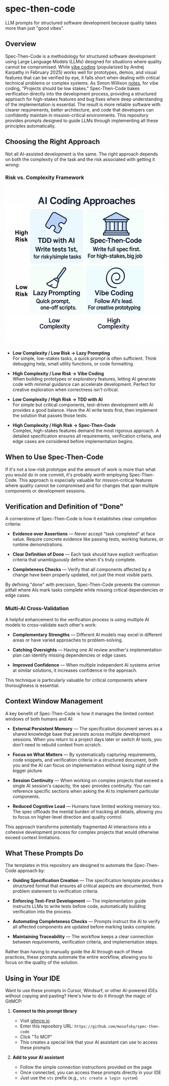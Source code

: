 # spec-then-code
LLM prompts for structured software development because quality takes more than just "good vibes".

## Overview

Spec-Then-Code is a methodology for structured software development using Large Language Models (LLMs) designed for situations where quality cannot be compromised. While [vibe coding](https://x.com/karpathy/status/1886192184808149383) (popularized by Andrej Karpathy in February 2025) works well for prototypes, demos, and visual features that can be verified by eye, it falls short when dealing with critical technical problems or complex systems. As Simon Willison [notes](https://simonwillison.net/2025/Mar/19/vibe-coding/), for vibe coding, "Projects should be low stakes." Spec-Then-Code bakes verification directly into the development process, providing a structured approach for high-stakes features and bug fixes where deep understanding of the implementation is essential. The result is more reliable software with clearer requirements, better architecture, and code that developers can confidently maintain in mission-critical environments. This repository provides prompts designed to guide LLMs through implementing all these principles automatically.

## Choosing the Right Approach

Not all AI-assisted development is the same. The right approach depends on both the complexity of the task and the risk associated with getting it wrong:

### Risk vs. Complexity Framework

![AI Coding Approaches quadrant showing complexity vs risk](ai-coding-approaches.png)

- **Low Complexity / Low Risk → Lazy Prompting**  
  For simple, low-stakes tasks, a quick prompt is often sufficient. Think debugging help, small utility functions, or code formatting.

- **High Complexity / Low Risk → Vibe Coding**  
  When building prototypes or exploratory features, letting AI generate code with minimal guidance can accelerate development. Perfect for creative exploration when correctness isn't critical.

- **Low Complexity / High Risk → TDD with AI**  
  For simple but critical components, test-driven development with AI provides a good balance. Have the AI write tests first, then implement the solution that passes those tests.

- **High Complexity / High Risk → Spec-Then-Code**  
  Complex, high-stakes features demand the most rigorous approach. A detailed specification ensures all requirements, verification criteria, and edge cases are considered before implementation begins.

## When to Use Spec-Then-Code

If it's not a low-risk prototype and the amount of work is more than what you would do in one commit, it's probably worth employing Spec-Then-Code. This approach is especially valuable for mission-critical features where quality cannot be compromised and for changes that span multiple components or development sessions.

## Verification and Definition of "Done"

A cornerstone of Spec-Then-Code is how it establishes clear completion criteria:

- **Evidence over Assertions** — Never accept "task completed" at face value. Require concrete evidence like passing tests, working features, or runtime demonstrations.

- **Clear Definition of Done** — Each task should have explicit verification criteria that unambiguously define when it's truly complete.

- **Completeness Checks** — Verify that all components affected by a change have been properly updated, not just the most visible parts.

By defining "done" with precision, Spec-Then-Code prevents the common pitfall where AIs mark tasks complete while missing critical dependencies or edge cases.

### Multi-AI Cross-Validation

A helpful enhancement to the verification process is using multiple AI models to cross-validate each other's work:

- **Complementary Strengths** — Different AI models may excel in different areas or have varied approaches to problem-solving.

- **Catching Oversights** — Having one AI review another's implementation plan can identify missing dependencies or edge cases.

- **Improved Confidence** — When multiple independent AI systems arrive at similar solutions, it increases confidence in the approach.

This technique is particularly valuable for critical components where thoroughness is essential.

## Context Window Management

A key benefit of Spec-Then-Code is how it manages the limited context windows of both humans and AI:

- **External Persistent Memory** — The specification document serves as a shared knowledge base that persists across multiple development sessions. When you return to a project days later or switch AI tools, you don't need to rebuild context from scratch.

- **Focus on What Matters** — By systematically capturing requirements, code snippets, and verification criteria in a structured document, both you and the AI can focus on implementation without losing sight of the bigger picture.

- **Session Continuity** — When working on complex projects that exceed a single AI session's capacity, the spec provides continuity. You can reference specific sections when asking the AI to implement particular components.

- **Reduced Cognitive Load** — Humans have limited working memory too. The spec offloads the mental burden of tracking all details, allowing you to focus on higher-level direction and quality control.

This approach transforms potentially fragmented AI interactions into a cohesive development process for complex projects that would otherwise exceed context limitations.

## What These Prompts Do

The templates in this repository are designed to automate the Spec-Then-Code approach by:

- **Guiding Specification Creation** — The specification template provides a structured format that ensures all critical aspects are documented, from problem statement to verification criteria.

- **Enforcing Test-First Development** — The implementation guide instructs LLMs to write tests before code, automatically building verification into the process.

- **Automating Completeness Checks** — Prompts instruct the AI to verify all affected components are updated before marking tasks complete.

- **Maintaining Traceability** — The workflow keeps a clear connection between requirements, verification criteria, and implementation steps.

Rather than having to manually guide the AI through each of these practices, these prompts automate the entire workflow, allowing you to focus on the quality of the solution.

## Using in Your IDE

Want to use these prompts in Cursor, Windsurf, or other AI-powered IDEs without copying and pasting? Here's how to do it through the magic of GitMCP:

1. **Connect to this prompt library**
   - Visit [gitmcp.io](https://gitmcp.io/)
   - Enter this repository URL: `https://github.com/mosofsky/spec-then-code`
   - Click "To MCP"
   - This creates a special link that your AI assistant can use to access these prompts

2. **Add to your AI assistant**
   - Follow the simple connection instructions provided on the page
   - Once connected, you can access these prompts directly in your IDE
   - Just use the `stc` prefix (e.g., `stc create a login system`)

